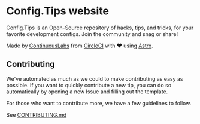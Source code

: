 # Config.Tips website

Config.Tips is an Open-Source repository of hacks, tips, and tricks, for your favorite development configs. Join the community and snag or share!

Made by [ContinuousLabs](https://continuouslabs.circleci.com/) from [CircleCI](https://circleci.com) with ♥ using [Astro](https://astro.build/).

## Contributing

We've automated as much as we could to make contributing as easy as possible. If you want to quickly contribute a new tip, you can do so automatically by opening a new Issue and filling out the template.

For those who want to contribute more, we have a few guidelines to follow.

See [CONTRIBUTING.md](./.github/CONTRIBUTING.md)

